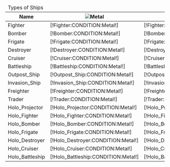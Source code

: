 <table>
    <thead>
        <tr><td colspan="7">Types of Ships</td></tr>
        <tr>
            <th>Name</th>
            <th><img src="https://beta.darkgalaxy.com/images/units/small/metal.gif" alt="Metal" /></th>
            <th><img src="https://beta.darkgalaxy.com/images/units/small/mineral.gif" alt="Mineral" /></th>
			<th><img src="https://beta.darkgalaxy.com/images/units/small/energy.gif" alt="Energy" /></th>
            <th><img src="https://beta.darkgalaxy.com/images/units/small/worker.png" alt="Worker" /></th>
            <th><img src="https://beta.darkgalaxy.com/images/units/small/time.png" alt="Turns" /></th>
            <th>Requirements</th>
            <th>Score</th>
        </tr>
    </thead>
    <tbody>
		<tr>
			<td>Fighter</td>
			<td>[!Fighter:CONDITION:Metal!]</td>
			<td>[!Fighter:CONDITION:Mineral!]</td>
			<td>[!Fighter:CONDITION:Energy!]</td>
			<td>[!Fighter:CONDITION:Worker!]</td>
			<td>[!Fighter:CREATE:Turns!]</td>
			<td>[!Fighter:REQUIREMENTS:0!]</td>
			<td>[!Fighter:SCORE:Asset!]</td>
		</tr>
		<tr>
			<td>Bomber</td>
			<td>[!Bomber:CONDITION:Metal!]</td>
			<td>[!Bomber:CONDITION:Mineral!]</td>
			<td>[!Bomber:CONDITION:Energy!]</td>
			<td>[!Bomber:CONDITION:Worker!]</td>
			<td>[!Bomber:CREATE:Turns!]</td>
			<td>[!Bomber:REQUIREMENTS:0!]</td>
			<td>[!Bomber:SCORE:Asset!]</td>
		</tr>
		<tr>
			<td>Frigate</td>
			<td>[!Frigate:CONDITION:Metal!]</td>
			<td>[!Frigate:CONDITION:Mineral!]</td>
			<td>[!Frigate:CONDITION:Energy!]</td>
			<td>[!Frigate:CONDITION:Worker!]</td>
			<td>[!Frigate:CREATE:Turns!]</td>
			<td>[!Frigate:REQUIREMENTS:0!]</td>
			<td>[!Frigate:SCORE:Asset!]</td>
		</tr>
		<tr>
			<td>Destroyer</td>
			<td>[!Destroyer:CONDITION:Metal!]</td>
			<td>[!Destroyer:CONDITION:Mineral!]</td>
			<td>[!Destroyer:CONDITION:Energy!]</td>
			<td>[!Destroyer:CONDITION:Worker!]</td>
			<td>[!Destroyer:CREATE:Turns!]</td>
			<td>[!Destroyer:REQUIREMENTS:0!]</td>
			<td>[!Destroyer:SCORE:Asset!]</td>
		</tr>
		<tr>
			<td>Cruiser</td>
			<td>[!Cruiser:CONDITION:Metal!]</td>
			<td>[!Cruiser:CONDITION:Mineral!]</td>
			<td>[!Cruiser:CONDITION:Energy!]</td>
			<td>[!Cruiser:CONDITION:Worker!]</td>
			<td>[!Cruiser:CREATE:Turns!]</td>
			<td>[!Cruiser:REQUIREMENTS:0!]</td>
			<td>[!Cruiser:SCORE:Asset!]</td>
		</tr>
		<tr>
			<td>Battleship</td>
			<td>[!Battleship:CONDITION:Metal!]</td>
			<td>[!Battleship:CONDITION:Mineral!]</td>
			<td>[!Battleship:CONDITION:Energy!]</td>
			<td>[!Battleship:CONDITION:Worker!]</td>
			<td>[!Battleship:CREATE:Turns!]</td>
			<td>[!Battleship:REQUIREMENTS:0!]</td>
			<td>[!Battleship:SCORE:Asset!]</td>
		</tr>
		<tr>
			<td>Outpost_Ship</td>
			<td>[!Outpost_Ship:CONDITION:Metal!]</td>
			<td>[!Outpost_Ship:CONDITION:Mineral!]</td>
			<td>[!Outpost_Ship:CONDITION:Energy!]</td>
			<td>[!Outpost_Ship:CONDITION:Worker!]</td>
			<td>[!Outpost_Ship:CREATE:Turns!]</td>
			<td>[!Outpost_Ship:REQUIREMENTS:0!]</td>
			<td>[!Outpost_Ship:SCORE:Asset!]</td>
		</tr>
		<tr>
			<td>Invasion_Ship</td>
			<td>[!Invasion_Ship:CONDITION:Metal!]</td>
			<td>[!Invasion_Ship:CONDITION:Mineral!]</td>
			<td>[!Invasion_Ship:CONDITION:Energy!]</td>
			<td>[!Invasion_Ship:CONDITION:Worker!]</td>
			<td>[!Invasion_Ship:CREATE:Turns!]</td>
			<td>[!Invasion_Ship:REQUIREMENTS:0!]</td>
			<td>[!Invasion_Ship:SCORE:Asset!]</td>
		</tr>
		<tr>
			<td>Freighter</td>
			<td>[!Freighter:CONDITION:Metal!]</td>
			<td>[!Freighter:CONDITION:Mineral!]</td>
			<td>[!Freighter:CONDITION:Energy!]</td>
			<td>[!Freighter:CONDITION:Worker!]</td>
			<td>[!Freighter:CREATE:Turns!]</td>
			<td>[!Freighter:REQUIREMENTS:0!]</td>
			<td>[!Freighter:SCORE:Asset!]</td>
		</tr>
		<tr>
			<td>Trader</td>
			<td>[!Trader:CONDITION:Metal!]</td>
			<td>[!Trader:CONDITION:Mineral!]</td>
			<td>[!Trader:CONDITION:Energy!]</td>
			<td>[!Trader:CONDITION:Worker!]</td>
			<td>[!Trader:CREATE:Turns!]</td>
			<td>[!Trader:REQUIREMENTS:0!]</td>
			<td>[!Trader:SCORE:Asset!]</td>
		</tr>
		<tr>
			<td>Holo_Projector</td>
			<td>[!Holo_Projector:CONDITION:Metal!]</td>
			<td>[!Holo_Projector:CONDITION:Mineral!]</td>
			<td>[!Holo_Projector:CONDITION:Energy!]</td>
			<td>[!Holo_Projector:CONDITION:Worker!]</td>
			<td>[!Holo_Projector:CREATE:Turns!]</td>
			<td>[!Holo_Projector:REQUIREMENTS:0!]</td>
			<td>[!Holo_Projector:SCORE:Asset!]</td>
		</tr>
		<tr>
			<td>Holo_Fighter</td>
			<td>[!Holo_Fighter:CONDITION:Metal!]</td>
			<td>[!Holo_Fighter:CONDITION:Mineral!]</td>
			<td>[!Holo_Fighter:CONDITION:Energy!]</td>
			<td>[!Holo_Fighter:CONDITION:Worker!]</td>
			<td>[!Holo_Fighter:CREATE:Turns!]</td>
			<td>[!Holo_Fighter:REQUIREMENTS:0!]</td>
			<td>[!Holo_Fighter:SCORE:Asset!]</td>
		</tr>
		<tr>
			<td>Holo_Bomber</td>
			<td>[!Holo_Bomber:CONDITION:Metal!]</td>
			<td>[!Holo_Bomber:CONDITION:Mineral!]</td>
			<td>[!Holo_Bomber:CONDITION:Energy!]</td>
			<td>[!Holo_Bomber:CONDITION:Worker!]</td>
			<td>[!Holo_Bomber:CREATE:Turns!]</td>
			<td>[!Holo_Bomber:REQUIREMENTS:0!]</td>
			<td>[!Holo_Bomber:SCORE:Asset!]</td>
		</tr>
		<tr>
			<td>Holo_Frigate</td>
			<td>[!Holo_Frigate:CONDITION:Metal!]</td>
			<td>[!Holo_Frigate:CONDITION:Mineral!]</td>
			<td>[!Holo_Frigate:CONDITION:Energy!]</td>
			<td>[!Holo_Frigate:CONDITION:Worker!]</td>
			<td>[!Holo_Frigate:CREATE:Turns!]</td>
			<td>[!Holo_Frigate:REQUIREMENTS:0!]</td>
			<td>[!Holo_Frigate:SCORE:Asset!]</td>
		</tr>
		<tr>
			<td>Holo_Destroyer</td>
			<td>[!Holo_Destroyer:CONDITION:Metal!]</td>
			<td>[!Holo_Destroyer:CONDITION:Mineral!]</td>
			<td>[!Holo_Destroyer:CONDITION:Energy!]</td>
			<td>[!Holo_Destroyer:CONDITION:Worker!]</td>
			<td>[!Holo_Destroyer:CREATE:Turns!]</td>
			<td>[!Holo_Destroyer:REQUIREMENTS:0!]</td>
			<td>[!Holo_Destroyer:SCORE:Asset!]</td>
		</tr>
		<tr>
			<td>Holo_Cruiser</td>
			<td>[!Holo_Cruiser:CONDITION:Metal!]</td>
			<td>[!Holo_Cruiser:CONDITION:Mineral!]</td>
			<td>[!Holo_Cruiser:CONDITION:Energy!]</td>
			<td>[!Holo_Cruiser:CONDITION:Worker!]</td>
			<td>[!Holo_Cruiser:CREATE:Turns!]</td>
			<td>[!Holo_Cruiser:REQUIREMENTS:0!]</td>
			<td>[!Holo_Cruiser:SCORE:Asset!]</td>
		</tr>
		<tr>
			<td>Holo_Battleship</td>
			<td>[!Holo_Battleship:CONDITION:Metal!]</td>
			<td>[!Holo_Battleship:CONDITION:Mineral!]</td>
			<td>[!Holo_Battleship:CONDITION:Energy!]</td>
			<td>[!Holo_Battleship:CONDITION:Worker!]</td>
			<td>[!Holo_Battleship:CREATE:Turns!]</td>
			<td>[!Holo_Battleship:REQUIREMENTS:0!]</td>
			<td>[!Holo_Battleship:SCORE:Asset!]</td>
		</tr>
    </tbody>
</table>

